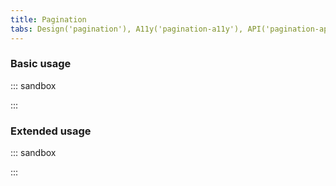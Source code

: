 ```yaml
---
title: Pagination
tabs: Design('pagination'), A11y('pagination-a11y'), API('pagination-api'), Example('pagination-code'), Changelog('pagination-changelog')
---
```


### Basic usage

::: sandbox

<script lang="tsx">
  export Demo from './examples/#_basic_usage.tsx';
</script>

:::

### Extended usage

::: sandbox

<script lang="tsx">
  export Demo from './examples/#_extended_usage.tsx';
</script>

:::
